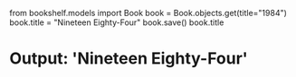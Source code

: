 from bookshelf.models import Book
book = Book.objects.get(title="1984")
book.title = "Nineteen Eighty-Four"
book.save()
book.title
# Output: 'Nineteen Eighty-Four'
